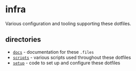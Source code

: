 # infra

Various configuration and tooling supporting these dotfiles.

## directories

- [`docs`](./docs) - documentation for these `.files`
- [`scripts`](./scripts) - various scripts used throughout these dotfiles
- [`setup`](./setup) - code to set up and configure these dotfiles
